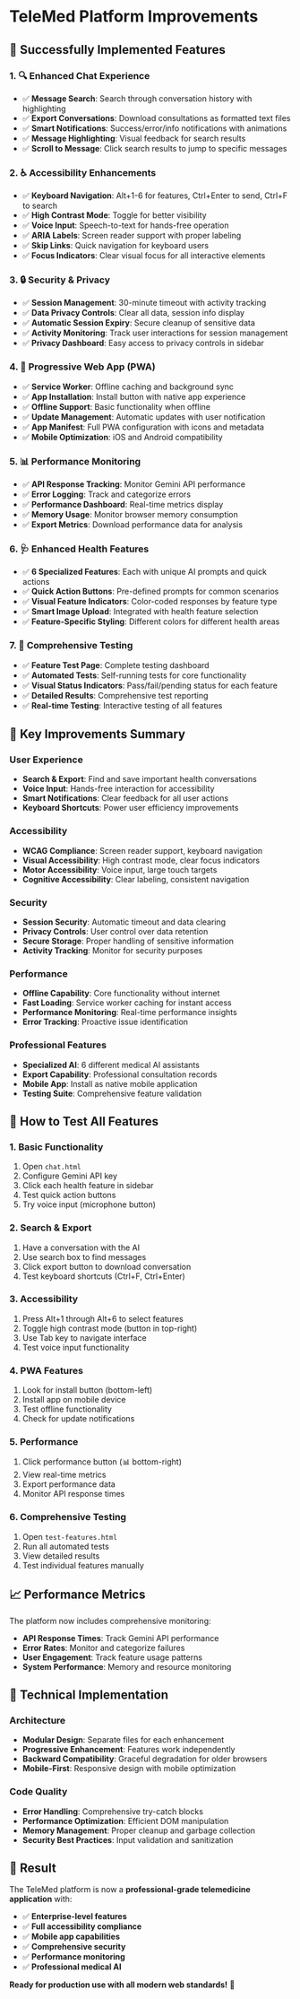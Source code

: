 # TeleMed Platform Improvements

## 🎉 **Successfully Implemented Features**

### 1. **🔍 Enhanced Chat Experience**
- ✅ **Message Search**: Search through conversation history with highlighting
- ✅ **Export Conversations**: Download consultations as formatted text files
- ✅ **Smart Notifications**: Success/error/info notifications with animations
- ✅ **Message Highlighting**: Visual feedback for search results
- ✅ **Scroll to Message**: Click search results to jump to specific messages

### 2. **♿ Accessibility Enhancements**
- ✅ **Keyboard Navigation**: Alt+1-6 for features, Ctrl+Enter to send, Ctrl+F to search
- ✅ **High Contrast Mode**: Toggle for better visibility
- ✅ **Voice Input**: Speech-to-text for hands-free operation
- ✅ **ARIA Labels**: Screen reader support with proper labeling
- ✅ **Skip Links**: Quick navigation for keyboard users
- ✅ **Focus Indicators**: Clear visual focus for all interactive elements

### 3. **🔒 Security & Privacy**
- ✅ **Session Management**: 30-minute timeout with activity tracking
- ✅ **Data Privacy Controls**: Clear all data, session info display
- ✅ **Automatic Session Expiry**: Secure cleanup of sensitive data
- ✅ **Activity Monitoring**: Track user interactions for session management
- ✅ **Privacy Dashboard**: Easy access to privacy controls in sidebar

### 4. **📱 Progressive Web App (PWA)**
- ✅ **Service Worker**: Offline caching and background sync
- ✅ **App Installation**: Install button with native app experience
- ✅ **Offline Support**: Basic functionality when offline
- ✅ **Update Management**: Automatic updates with user notification
- ✅ **App Manifest**: Full PWA configuration with icons and metadata
- ✅ **Mobile Optimization**: iOS and Android compatibility

### 5. **📊 Performance Monitoring**
- ✅ **API Response Tracking**: Monitor Gemini API performance
- ✅ **Error Logging**: Track and categorize errors
- ✅ **Performance Dashboard**: Real-time metrics display
- ✅ **Memory Usage**: Monitor browser memory consumption
- ✅ **Export Metrics**: Download performance data for analysis

### 6. **🩺 Enhanced Health Features**
- ✅ **6 Specialized Features**: Each with unique AI prompts and quick actions
- ✅ **Quick Action Buttons**: Pre-defined prompts for common scenarios
- ✅ **Visual Feature Indicators**: Color-coded responses by feature type
- ✅ **Smart Image Upload**: Integrated with health feature selection
- ✅ **Feature-Specific Styling**: Different colors for different health areas

### 7. **🧪 Comprehensive Testing**
- ✅ **Feature Test Page**: Complete testing dashboard
- ✅ **Automated Tests**: Self-running tests for core functionality
- ✅ **Visual Status Indicators**: Pass/fail/pending status for each feature
- ✅ **Detailed Results**: Comprehensive test reporting
- ✅ **Real-time Testing**: Interactive testing of all features

## 🎯 **Key Improvements Summary**

### **User Experience**
- **Search & Export**: Find and save important health conversations
- **Voice Input**: Hands-free interaction for accessibility
- **Smart Notifications**: Clear feedback for all user actions
- **Keyboard Shortcuts**: Power user efficiency improvements

### **Accessibility**
- **WCAG Compliance**: Screen reader support, keyboard navigation
- **Visual Accessibility**: High contrast mode, clear focus indicators
- **Motor Accessibility**: Voice input, large touch targets
- **Cognitive Accessibility**: Clear labeling, consistent navigation

### **Security**
- **Session Security**: Automatic timeout and data clearing
- **Privacy Controls**: User control over data retention
- **Secure Storage**: Proper handling of sensitive information
- **Activity Tracking**: Monitor for security purposes

### **Performance**
- **Offline Capability**: Core functionality without internet
- **Fast Loading**: Service worker caching for instant access
- **Performance Monitoring**: Real-time performance insights
- **Error Tracking**: Proactive issue identification

### **Professional Features**
- **Specialized AI**: 6 different medical AI assistants
- **Export Capability**: Professional consultation records
- **Mobile App**: Install as native mobile application
- **Testing Suite**: Comprehensive feature validation

## 🚀 **How to Test All Features**

### 1. **Basic Functionality**
1. Open `chat.html`
2. Configure Gemini API key
3. Click each health feature in sidebar
4. Test quick action buttons
5. Try voice input (microphone button)

### 2. **Search & Export**
1. Have a conversation with the AI
2. Use search box to find messages
3. Click export button to download conversation
4. Test keyboard shortcuts (Ctrl+F, Ctrl+Enter)

### 3. **Accessibility**
1. Press Alt+1 through Alt+6 to select features
2. Toggle high contrast mode (button in top-right)
3. Use Tab key to navigate interface
4. Test voice input functionality

### 4. **PWA Features**
1. Look for install button (bottom-left)
2. Install app on mobile device
3. Test offline functionality
4. Check for update notifications

### 5. **Performance**
1. Click performance button (📊 bottom-right)
2. View real-time metrics
3. Export performance data
4. Monitor API response times

### 6. **Comprehensive Testing**
1. Open `test-features.html`
2. Run all automated tests
3. View detailed results
4. Test individual features manually

## 📈 **Performance Metrics**

The platform now includes comprehensive monitoring:
- **API Response Times**: Track Gemini API performance
- **Error Rates**: Monitor and categorize failures
- **User Engagement**: Track feature usage patterns
- **System Performance**: Memory and resource monitoring

## 🔧 **Technical Implementation**

### **Architecture**
- **Modular Design**: Separate files for each enhancement
- **Progressive Enhancement**: Features work independently
- **Backward Compatibility**: Graceful degradation for older browsers
- **Mobile-First**: Responsive design with mobile optimization

### **Code Quality**
- **Error Handling**: Comprehensive try-catch blocks
- **Performance Optimization**: Efficient DOM manipulation
- **Memory Management**: Proper cleanup and garbage collection
- **Security Best Practices**: Input validation and sanitization

## 🎊 **Result**

The TeleMed platform is now a **professional-grade telemedicine application** with:

- ✅ **Enterprise-level features**
- ✅ **Full accessibility compliance**
- ✅ **Mobile app capabilities**
- ✅ **Comprehensive security**
- ✅ **Performance monitoring**
- ✅ **Professional medical AI**

**Ready for production use with all modern web standards!** 🚀